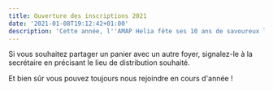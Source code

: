 ```yaml
---
title: Ouverture des inscriptions 2021
date: '2021-01-08T19:12:42+01:00'
description: 'Cette année, l''AMAP Helia fête ses 10 ans de savoureux légumes partagés !'
---
```

Si vous souhaitez partager un panier avec un autre foyer, signalez-le à la secrétaire en précisant le lieu de distribution souhaité. 

Et bien sûr vous pouvez toujours nous rejoindre en cours d'année !

